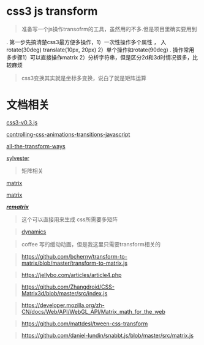 # css3 js transform

> 准备写一个js操作transofrm的工具，虽然用的不多.但是项目里确实要用到


.  第一步先搞清楚css3最方便多操作，1）一次性操作多个属性 ， 入 rotate(30deg) translate(10px, 20px) 2）单个操作如rotate(90deg)
.  操作常用多步骤1）可以直接操作matrix 2）分析字符串，但是区分2d和3d时情况很多，比较麻烦


> css3变换其实就是坐标多变换，说白了就是矩阵运算


# 文档相关

[css3-v0.3.js](https://github.com/chunnallu/Css3js/blob/master/css3-v0.3.js)

[controlling-css-animations-transitions-javascript](https://css-tricks.com/controlling-css-animations-transitions-javascript/)

[all-the-transform-ways](http://danielcwilson.com/blog/2017/10/all-the-transform-ways/)

[sylvester](https://github.com/jcoglan/sylvester/tree/master/src)

> 矩阵相关

[matrix](https://github.com/mljs/matrix/tree/master/src)

[matrix](https://github.com/mil-tokyo/sushi/blob/master/src/sushi.js)


*****[rematrix](https://github.com/jlmakes/rematrix)*****

> 这个可以直接用来生成 css所需要多矩阵


> [dynamics](https://github.com/michaelvillar/dynamics.js)

> coffee 写的缓动动画，但是我这里只需要transform相关的


> https://github.com/bcherny/transform-to-matrix/blob/master/transform-to-matrix.js


> https://jellybo.com/articles/article4.php

> https://github.com/Zhangdroid/CSS-Matrix3d/blob/master/src/index.js


> https://developer.mozilla.org/zh-CN/docs/Web/API/WebGL_API/Matrix_math_for_the_web

> https://github.com/mattdesl/tween-css-transform

> https://github.com/daniel-lundin/snabbt.js/blob/master/src/matrix.js
